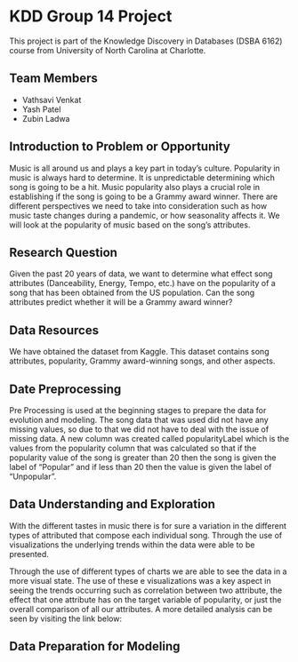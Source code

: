 # KDD Group 14 Project
This project is part of the Knowledge Discovery in Databases (DSBA 6162) course from University of North Carolina at Charlotte.

## Team Members
- Vathsavi Venkat
- Yash Patel
- Zubin Ladwa

## Introduction to Problem or Opportunity
Music is all around us and plays a key part in today’s culture. Popularity in music is always hard to determine. It is unpredictable determining which song is going to be a hit. Music popularity also plays a crucial role in establishing if the song is going to be a Grammy award winner. There are different perspectives we need to take into consideration such as how music taste changes during a pandemic, or how seasonality affects it. We will look at the popularity of music based on the song’s attributes.

## Research Question
Given the past 20 years of data, we want to determine what effect song attributes (Danceability, Energy, Tempo, etc.) have on the popularity of a song that has been obtained from the US population. Can the song attributes predict whether it will be a Grammy award winner?

## Data Resources
We have obtained the dataset from Kaggle. This dataset contains song attributes, popularity, Grammy award-winning songs, and other aspects. 

## Date Preprocessing
Pre Processing is used at the beginning stages to prepare the data for evolution and modeling. The song data that was used did not have any missing values, so due to that we did not have to deal with the issue of missing data. A new column was created called popularityLabel which is the values from the popularity column that was calculated so that if the popularity value of the song is greater than 20 then the song is given the label of “Popular” and if less than 20 then the value is given the label of “Unpopular”.  

## Data Understanding and Exploration
With the different tastes in music there is for sure a variation in the different types of attributed that compose each individual song. Through the use of visualizations the underlying trends within the data were able to be presented.

Through the use of different types of charts we are able to see the data in a more visual state. The use of these e visualizations was a key aspect in seeing the trends occurring such as correlation between two attribute, the effect that one attribute has on the target variable of popularity, or just the overall comparison of all our attributes. A more detailed analysis can be seen by visiting the link below:

## Data Preparation for Modeling

